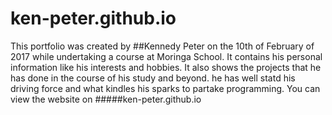 # ken-peter.github.io
This portfolio was created by ##Kennedy Peter on the 10th of February of 2017 while undertaking a course at Moringa School. It contains his personal information like his interests 
and hobbies. It also shows the projects that he has done in the course of his study and beyond. he has well statd his driving force and what 
kindles his sparks to partake programming.
You can view the website on #####ken-peter.github.io
